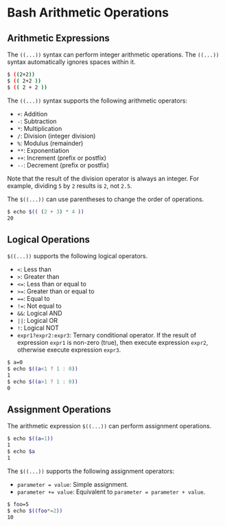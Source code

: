 # Bash Arithmetic Operations

## Arithmetic Expressions

The `((...))` syntax can perform integer arithmetic operations.
The `((...))` syntax automatically ignores spaces within it.

```bash
$ ((2+2))
$ (( 2+2 ))
$ (( 2 + 2 ))
```

The `((...))` syntax supports the following arithmetic operators:

- `+`: Addition
- `-`: Subtraction
- `*`: Multiplication
- `/`: Division (integer division)
- `%`: Modulus (remainder)
- `**`: Exponentiation
- `++`: Increment (prefix or postfix)
- `--`: Decrement (prefix or postfix)

Note that the result of the division operator is always an integer. For example, dividing `5` by `2` results is `2`, not `2.5`.

The `$((...))` can use parentheses to change the order of operations.

```bash
$ echo $(( (2 + 3) * 4 ))
20
```

## Logical Operations

`$((...))` supports the following logical operators.

- `<`: Less than
- `>`: Greater than
- `<=`: Less than or equal to
- `>=`: Greater than or equal to
- `==`: Equal to
- `!=`: Not equal to
- `&&`: Logical AND
- `||`: Logical OR
- `!`: Logical NOT
- `expr1?expr2:expr3`: Ternary conditional operator. If the result of expression `expr1` is non-zero (true), then execute expression `expr2`, otherwise execute expression `expr3`.

```bash
$ a=0
$ echo $((a<1 ? 1 : 0))
1
$ echo $((a>1 ? 1 : 0))
0
```

## Assignment Operations

The arithmetic expression `$((...))` can perform assignment operations.

```bash
$ echo $((a=1))
1
$ echo $a
1
```

The `$((...))` supports the following assignment operators:

- `parameter = value`: Simple assignment.
- `parameter += value`: Equivalent to `parameter = parameter + value`.

```bash
$ foo=5
$ echo $((foo*=2))
10
```